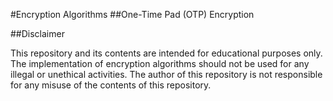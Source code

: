 #Encryption Algorithms
##One-Time Pad (OTP) Encryption


##Disclaimer

This repository and its contents are intended for educational purposes only. The implementation of encryption algorithms should not be used for any illegal or unethical activities. The author of this repository is not responsible for any misuse of the contents of this repository.
